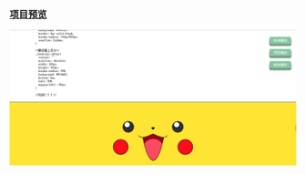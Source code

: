 ### [项目预览](https://peacechierdo.github.io/demo/pikapika/)
![pikapika!](https://raw.githubusercontent.com/peaceChierdo/demo/master/pikapika/picForREADME/pikachu.png)
